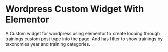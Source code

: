# Wordpress Custom Widget With Elementor
A Custom widget for wordpress using elementor to create looping through trainings custom post type into the page.
And has filter to show trainings by taxonomies year and training categories.
